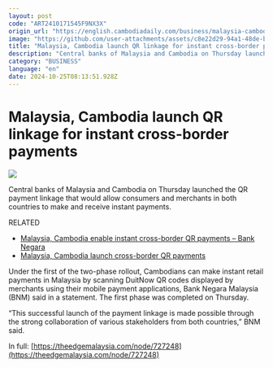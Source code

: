 ```yaml
---
layout: post
code: "ART2410171545F9NX3X"
origin_url: "https://english.cambodiadaily.com/business/malaysia-cambodia-launch-qr-linkage-for-instant-cross-border-payments-189389/"
image: "https://github.com/user-attachments/assets/c8e22d29-94a1-48de-b27f-3424c1539e2f"
title: "Malaysia, Cambodia launch QR linkage for instant cross-border payments"
description: "Central banks of Malaysia and Cambodia on Thursday launched the QR payment linkage that would allow consumers and merchants in both countries to make and receive instant payments. RELATED Under the first of the two-phase rollout, Cambodians can make instant retail payments in Malaysia by scanning DuitNow QR codes displayed by merchants using their mobile […]"
category: "BUSINESS"
language: "en"
date: 2024-10-25T08:13:51.928Z
---
```


# Malaysia, Cambodia launch QR linkage for instant cross-border payments

 ![](https://github.com/user-attachments/assets/fddeebeb-22c8-4f26-8b39-050750493a2e)

Central banks of Malaysia and Cambodia on Thursday launched the QR payment linkage that would allow consumers and merchants in both countries to make and receive instant payments.

RELATED

*   [Malaysia, Cambodia enable instant cross-border QR payments – Bank Negara](https://www.thestar.com.my/aseanplus/aseanplus-news/2024/09/19/controversy-over-cambodias-journalism-charter-following-united-nations-criticism)
*   [Malaysia, Cambodia launch cross-border QR payments](https://www.bangkokpost.com/business/general/2868603/malaysia-cambodia-launch-cross-border-qr-payments)

Under the first of the two-phase rollout, Cambodians can make instant retail payments in Malaysia by scanning DuitNow QR codes displayed by merchants using their mobile payment applications, Bank Negara Malaysia (BNM) said in a statement. The first phase was completed on Thursday.

“This successful launch of the payment linkage is made possible through the strong collaboration of various stakeholders from both countries,” BNM said.

In full: [https://theedgemalaysia.com/node/727248](https://theedgemalaysia.com/node/727248)